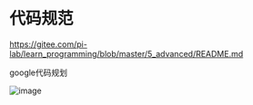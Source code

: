 # 代码规范  

https://gitee.com/pi-lab/learn_programming/blob/master/5_advanced/README.md



google代码规划

![image](https://user-images.githubusercontent.com/58176267/160068764-cbdca70d-c798-466e-a08c-2d8a5baeef1f.png)
